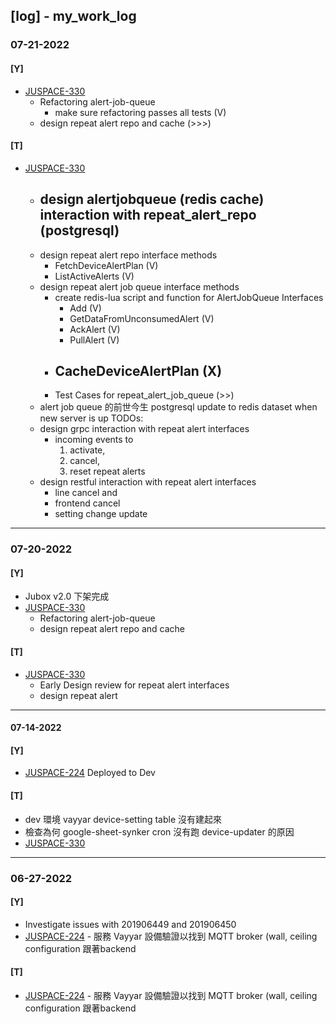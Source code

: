 ## [log] - my_work_log
### 07-21-2022

#### [Y]
* [JUSPACE-330](https://jubo.atlassian.net/browse/JUSPACE-330?atlOrigin=eyJpIjoiYTQxZjA1ZWYwNDk0NDg2MWJhZDQ5NTliMzVlNGIzZDYiLCJwIjoiaiJ9)
    - Refactoring alert-job-queue
        - make sure refactoring passes all tests (V)
    - design repeat alert repo and cache (>>>)
#### [T]
* [JUSPACE-330](https://jubo.atlassian.net/browse/JUSPACE-330?atlOrigin=eyJpIjoiYTQxZjA1ZWYwNDk0NDg2MWJhZDQ5NTliMzVlNGIzZDYiLCJwIjoiaiJ9)
    - design alertjobqueue (redis cache) interaction with repeat_alert_repo (postgresql)
        -
    - design repeat alert repo interface methods
        - FetchDeviceAlertPlan (V)
        - ListActiveAlerts (V)
    - design repeat alert job queue interface methods
        - create redis-lua script and function for AlertJobQueue Interfaces
            - Add (V)
            - GetDataFromUnconsumedAlert (V)
            - AckAlert (V)
            - PullAlert (V)
        - CacheDeviceAlertPlan (X)
            -
        - Test Cases for repeat_alert_job_queue (>>)
    - alert job queue 的前世今生 postgresql update to redis dataset when new server is up
    TODOs:
    - design grpc interaction with repeat alert interfaces
        - incoming events to
            1. activate,
            2. cancel,
            3. reset repeat alerts
    - design restful interaction with repeat alert interfaces
        - line cancel and
        - frontend cancel
        - setting change update

---

### 07-20-2022

#### [Y]
* Jubox v2.0 下架完成
* [JUSPACE-330](https://jubo.atlassian.net/browse/JUSPACE-330?atlOrigin=eyJpIjoiYTQxZjA1ZWYwNDk0NDg2MWJhZDQ5NTliMzVlNGIzZDYiLCJwIjoiaiJ9)
    - Refactoring alert-job-queue
    - design repeat alert repo and cache
#### [T]
* [JUSPACE-330](https://jubo.atlassian.net/browse/JUSPACE-330?atlOrigin=eyJpIjoiYTQxZjA1ZWYwNDk0NDg2MWJhZDQ5NTliMzVlNGIzZDYiLCJwIjoiaiJ9)
    - Early Design review for repeat alert interfaces
    - design repeat alert


---
#### 07-14-2022

#### [Y]
* [JUSPACE-224](https://thudercat.atlassian.net/jira/software/c/projects/JUSPACE/boards/21?modal=detail&selectedIssue=JUSPACE-224) Deployed to Dev
#### [T]
* dev 環境 vayyar device-setting table 沒有建起來
* 檢查為何 google-sheet-synker cron 沒有跑 device-updater 的原因
* [JUSPACE-330](https://jubo.atlassian.net/browse/JUSPACE-330?atlOrigin=eyJpIjoiYTQxZjA1ZWYwNDk0NDg2MWJhZDQ5NTliMzVlNGIzZDYiLCJwIjoiaiJ9)


---
### 06-27-2022
#### [Y]
* Investigate issues with 201906449 and 201906450
* [JUSPACE-224](https://thudercat.atlassian.net/jira/software/c/projects/JUSPACE/boards/21?modal=detail&selectedIssue=JUSPACE-224) - 服務 Vayyar 設備驗證以找到 MQTT broker (wall, ceiling configuration 跟著backend

#### [T]
* [JUSPACE-224](https://thudercat.atlassian.net/jira/software/c/projects/JUSPACE/boards/21?modal=detail&selectedIssue=JUSPACE-224) - 服務 Vayyar 設備驗證以找到 MQTT broker (wall, ceiling configuration 跟著backend
